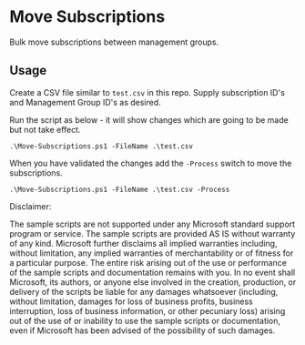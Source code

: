 # Move Subscriptions

Bulk move subscriptions between management groups.

## Usage

Create a CSV file similar to ```test.csv``` in this repo. Supply subscription ID's and Management Group ID's as desired.

Run the script as below - it will show changes which are going to be made but not take effect.

```
.\Move-Subscriptions.ps1 -FileName .\test.csv
```

When you have validated the changes add the ```-Process``` switch to move the subscriptions.

```
.\Move-Subscriptions.ps1 -FileName .\test.csv -Process
```

Disclaimer:

The sample scripts are not supported under any Microsoft standard support program or service. The sample scripts are provided AS IS without warranty of any kind. Microsoft further disclaims all implied warranties including, without limitation, any implied warranties of merchantability or of fitness for a particular purpose. The entire risk arising out of the use or performance of the sample scripts and documentation remains with you. In no event shall Microsoft, its authors, or anyone else involved in the creation, production, or delivery of the scripts be liable for any damages whatsoever (including, without limitation, damages for loss of business profits, business interruption, loss of business information, or other pecuniary loss) arising out of the use of or inability to use the sample scripts or documentation, even if Microsoft has been advised of the possibility of such damages.
